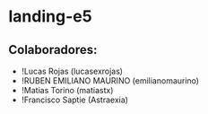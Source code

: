 # landing-e5

## Colaboradores:
  * !Lucas Rojas (lucasexrojas)
  * !RUBEN EMILIANO MAURINO (emilianomaurino)
  * !Matias Torino (matiastx)
  * !Francisco Saptie (Astraexia)
